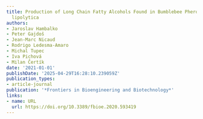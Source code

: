 ```yaml
---
title: Production of Long Chain Fatty Alcohols Found in Bumblebee Pheromones by Yarrowia
  lipolytica
authors:
- Jaroslav Hambalko
- Peter Gajdoš
- Jean‐Marc Nicaud
- Rodrigo Ledesma‐Amaro
- Michal Tupec
- Iva Pichová
- Milan Čertí­k
date: '2021-01-01'
publishDate: '2025-04-29T16:28:10.239059Z'
publication_types:
- article-journal
publication: '*Frontiers in Bioengineering and Biotechnology*'
links:
- name: URL
  url: https://doi.org/10.3389/fbioe.2020.593419
---
```

